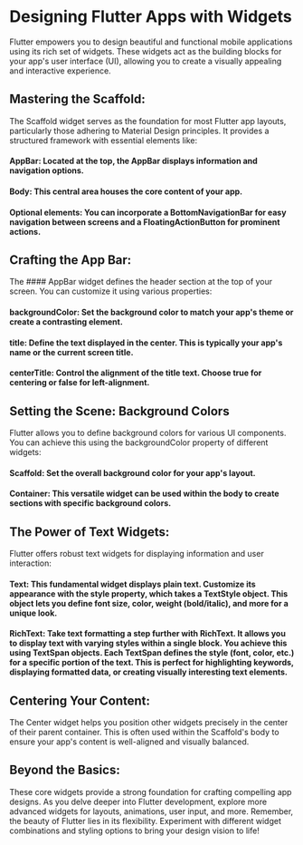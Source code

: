 # Designing Flutter Apps with Widgets
Flutter empowers you to design beautiful and functional mobile applications using its rich set of widgets. These widgets act as the building blocks for your app's user interface (UI), allowing you to create a visually appealing and interactive experience.

## Mastering the Scaffold:

The Scaffold widget serves as the foundation for most Flutter app layouts, particularly those adhering to Material Design principles. It provides a structured framework with essential elements like:

#### AppBar: Located at the top, the AppBar displays information and navigation options.
#### Body: This central area houses the core content of your app.
#### Optional elements: You can incorporate a BottomNavigationBar for easy navigation between screens and a FloatingActionButton for prominent actions.
## Crafting the App Bar:

The #### AppBar widget defines the header section at the top of your screen. You can customize it using various properties:

#### backgroundColor: Set the background color to match your app's theme or create a contrasting element.
#### title: Define the text displayed in the center. This is typically your app's name or the current screen title.
#### centerTitle: Control the alignment of the title text. Choose true for centering or false for left-alignment.
## Setting the Scene: Background Colors

Flutter allows you to define background colors for various UI components. You can achieve this using the backgroundColor property of different widgets:

#### Scaffold: Set the overall background color for your app's layout.
#### Container: This versatile widget can be used within the body to create sections with specific background colors.
## The Power of Text Widgets:

Flutter offers robust text widgets for displaying information and user interaction:

#### Text: This fundamental widget displays plain text. Customize its appearance with the style property, which takes a TextStyle object. This object lets you define font size, color, weight (bold/italic), and more for a unique look.

#### RichText: Take text formatting a step further with RichText. It allows you to display text with varying styles within a single block. You achieve this using TextSpan objects. Each TextSpan defines the style (font, color, etc.) for a specific portion of the text. This is perfect for highlighting keywords, displaying formatted data, or creating visually interesting text elements.

## Centering Your Content:

The Center widget helps you position other widgets precisely in the center of their parent container. This is often used within the Scaffold's body to ensure your app's content is well-aligned and visually balanced.

## Beyond the Basics:

These core widgets provide a strong foundation for crafting compelling app designs. As you delve deeper into Flutter development, explore more advanced widgets for layouts, animations, user input, and more. Remember, the beauty of Flutter lies in its flexibility. Experiment with different widget combinations and styling options to bring your design vision to life!
